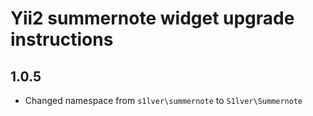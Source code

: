 # Yii2 summernote widget upgrade instructions

## 1.0.5
- Changed namespace from `s1lver\summernote` to `S1lver\Summernote`